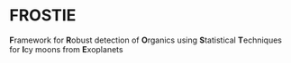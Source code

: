 # FROSTIE
**F**ramework for **R**obust detection of **O**rganics using **S**tatistical **T**echniques for **I**cy moons from **E**xoplanets
